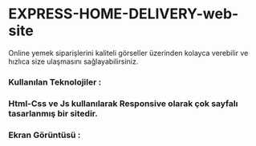 # EXPRESS-HOME-DELIVERY-web-site
<p>Online yemek siparişlerini kaliteli görseller üzerinden kolayca verebilir ve hızlıca size ulaşmasını sağlayabilirsiniz.</p>
<h3>Kullanılan Teknolojiler :<h3/>
 Html-Css ve Js kullanılarak Responsive olarak çok sayfalı tasarlanmış bir sitedir.
  <h3>Ekran Görüntüsü :</h3>
  
